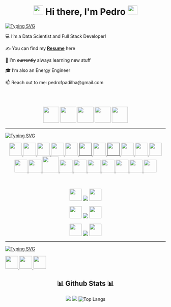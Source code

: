 <div align="center">
  <h1><img src="https://raw.githubusercontent.com/MartinHeinz/MartinHeinz/master/wave.gif" width="30px"> Hi there, I'm Pedro <img src= "https://media.tenor.com/images/2adfe94e69139f3e22623b61d375a7a7/tenor.gif" width= "30" height= "30"></h1>
</div>

<a href="https://git.io/typing-svg"><img src="https://readme-typing-svg.demolab.com?font=arial&pause=1000&color=F7F7F7&width=435&lines=More+about+me+.+.+." alt="Typing SVG" /></a>

<p>💻 I’m a Data Scientist and Full Stack Developer!</p>
<p>✍ You can find my <a href="https://drive.google.com/file/d/17GvQ1mKRMu6Qw6SubSFGKHGSTuBmjV5M/view?usp=sharing" target="_blank"><b>Resume</b></a> here</p>
<p>🌱 I’m <strike>currently</strike> always learning new stuff</p>
<p>🎓 I’m also an Energy Engineer</p>
<p>📫 Reach out to me: pedrofpadilha@gmail.com</p>
<br>
<br>

<p align="center">
  <img src="https://cdn-icons-png.flaticon.com/512/1865/1865273.png" width="50" height="50"/>
  <img src="https://cdn-icons-png.flaticon.com/512/1960/1960954.png" width="50" height="50"/>
  <img src="https://cdn-icons-png.flaticon.com/512/3389/3389081.png" width="50" height="50"/>
  <img src="https://cdn-icons-png.flaticon.com/512/3762/3762066.png" width="50" height="50"/>
  <img src="https://cdn-icons-png.flaticon.com/512/864/864797.png" width="50" height="50"/>
</div>

---

<a href="https://git.io/typing-svg"><img src="https://readme-typing-svg.demolab.com?font=arial&duration=7500&pause=750&color=F7F7F7&width=435&lines=Languages+and+Tools+%F0%9F%9B%A0+" alt="Typing SVG" /></a>

<!-- ICONES (DEV_ICONS & ICONS9 & flaticon) -->

<p align="center">
  <a href="https://rubyonrails.org/" target="_blank"> <img src="https://cdn.jsdelivr.net/gh/devicons/devicon/icons/rails/rails-plain.svg" width="40" height="40"/> </a>
  <a href="https://www.ruby-lang.org/en/" target="_blank"> <img src="https://img.icons8.com/color/512/ruby-programming-language.png" width="40" height="40"/> </a>
  <a href="https://git-scm.com/" target="_blank"> <img src="https://cdn.jsdelivr.net/gh/devicons/devicon/icons/git/git-original.svg" width="40" height="40"/> </a>
  <a href="https://code.visualstudio.com/" target="_blank"> <img src="https://cdn.jsdelivr.net/gh/devicons/devicon/icons/vscode/vscode-original.svg" width="40" height="40"/> </a>
  <a href="https://www.postgresql.org/" target="_blank"> <img src="https://cdn.jsdelivr.net/gh/devicons/devicon/icons/postgresql/postgresql-original.svg" width="40" height="40"/> </a>
  <a href="" target="_blank"> <img src="https://img.icons8.com/color/512/console.png" width="40" height="40"/> </a>
  <a href="https://html.com/" target="_blank"> <img src="https://cdn.jsdelivr.net/gh/devicons/devicon/icons/html5/html5-plain-wordmark.svg" width="40" height="40"/> </a>
  <a href="" target="_blank"> <img src="https://cdn.jsdelivr.net/gh/devicons/devicon/icons/css3/css3-plain-wordmark.svg" width="40" height="40"/> </a>
  <a href="https://en.wikipedia.org/wiki/Database" target="_blank"> <img src="https://img.icons8.com/office/512/database.png" width="40" height="40"/> </a>
  <a href="https://sass-lang.com/" target="_blank"> <img src="https://cdn.jsdelivr.net/gh/devicons/devicon/icons/sass/sass-original.svg" width="40" height="40"/> </a>
  <a href="https://www.javascript.com/" target="_blank"> <img src="https://cdn.jsdelivr.net/gh/devicons/devicon/icons/javascript/javascript-plain.svg" width="40" height="40"/> </a>
  <br>
  <a href="https://www.npmjs.com/" target="_blank"> <img src="https://cdn.jsdelivr.net/gh/devicons/devicon/icons/npm/npm-original-wordmark.svg" width="40" height="40"/> </a>
  <a href="https://nodejs.org/en/" target="_blank"> <img src="https://cdn.jsdelivr.net/gh/devicons/devicon/icons/nodejs/nodejs-original.svg" width="40" height="40"/> </a>
  <a href="https://yarnpkg.com/" target="_blank"> <img src="https://cdn.jsdelivr.net/gh/devicons/devicon/icons/yarn/yarn-original-wordmark.svg" width="50" height="50"/> </a>     
  <a href="https://webpack.js.org/" target="_blank"> <img src="https://cdn.jsdelivr.net/gh/devicons/devicon/icons/webpack/webpack-original.svg" width="40" height="40"/> </a>
  <a href="https://getbootstrap.com/" target="_blank"> <img src="https://cdn.jsdelivr.net/gh/devicons/devicon/icons/bootstrap/bootstrap-original.svg" width="40" height="40"/> </a>
  <a href="https://www.figma.com/" target="_blank"> <img src="https://cdn.jsdelivr.net/gh/devicons/devicon/icons/figma/figma-original.svg" width="40" height="40"/> </a>
  <a href="https://www.heroku.com/" target="_blank"> <img src="https://cdn.jsdelivr.net/gh/devicons/devicon/icons/heroku/heroku-original-wordmark.svg" width="40" height="40"/> </a>        
  <a href="https://www.adobe.com/br/products/photoshop.html" target="_blank"> <img src="https://cdn.jsdelivr.net/gh/devicons/devicon/icons/photoshop/photoshop-line.svg" width="40" height="40"/> </a>
  <a href="https://www.autodesk.com.br/" target="_blank"> <img src="https://img.icons8.com/color/512/autodesk-autocad.png" width="40" height="40"/> </a>
  <a href="https://www.microsoft.com/pt-br/microsoft-365?rtc=1" target="_blank"> <img src="https://img.icons8.com/color/512/ms-excel.png" width="40" height="40"/> </a>
<br>
<br>
<br>
</div>

<p align="center">
    <img src="https://cdn-icons-png.flaticon.com/512/3022/3022562.png" width="38" height="38"/> <img src="https://img.shields.io/badge/Portuguese-native-red?style=for-the-badge&"/> <img src="https://cdn-icons-png.flaticon.com/512/3022/3022562.png" width="38" height="38"/>
</div>

<p align="center">
    <img src="https://cdn-icons-png.flaticon.com/512/206/206626.png" width="38" height="38"/> <img src="https://img.shields.io/badge/English-FCE B1 | TOELF ITP Score 500-red?style=for-the-badge&"/> <img src="https://cdn-icons-png.flaticon.com/512/206/206626.png" width="38" height="38"/>
</div>

<p align="center">
    <img src="https://cdn-icons-png.flaticon.com/512/206/206724.png" width="38" height="38"/> <img src="https://img.shields.io/badge/Spanish-basic-red?style=for-the-badge&"/> <img src="https://cdn-icons-png.flaticon.com/512/206/206724.png" width="38" height="38"/>
</div>

---

<a href="https://git.io/typing-svg"><img src="https://readme-typing-svg.demolab.com?font=arial&duration=9000&pause=350&color=F7F7F7&width=435&lines=Find+and+follow+me+here+%F0%9F%91%87" alt="Typing SVG" /></a>

<p align="left">
    <a href="https://www.linkedin.com/in/pedropadilha/" target="_blank"> <img src="https://cdn.jsdelivr.net/gh/devicons/devicon/icons/linkedin/linkedin-original.svg" width="40" height="40"/> </a>
  <a href="https://www.facebook.com/pedrofonsecapadilha" target="_blank"> <img src="https://cdn.jsdelivr.net/gh/devicons/devicon/icons/facebook/facebook-original.svg" width="40" height="40"/> </a>  
  <a href="https://www.instagram.com/pedrofpadilha/" target="_blank"> <img src="https://cdn-icons-png.flaticon.com/512/2111/2111463.png" width="40" height="40"/> </a>
</div>

<div align="center">
  <h2 align="center">📊  Github Stats  📊</h2> 

  ![](https://github-readme-stats.vercel.app/api?username=pedrofonsecapadilha&show_icons=true&theme=dark)
  ![](https://github-readme-streak-stats.herokuapp.com/?user=pedrofonsecapadilha&theme=dark)
  ![Top Langs](https://github-readme-stats.vercel.app/api/top-langs/?username=pedrofonsecapadilha&theme=dark&layout=compact)
<br>
</div>





